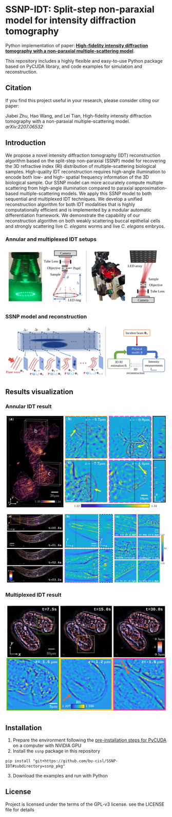 # SSNP-IDT: Split-step non-paraxial model for intensity diffraction tomography

Python implementation of paper: [**High-fidelity intensity diffraction tomography with a non-paraxial multiple-scattering model**](https://arxiv.org/abs/2207.06532).

This repository includes a highly flexible and easy-to-use Python package based on PyCUDA library, and code examples for simulation and reconstruction.

## Citation

If you find this project useful in your research, please consider citing our paper:

Jiabei Zhu, Hao Wang, and Lei Tian, High-fidelity intensity diffraction tomography with a non-paraxial multiple-scattering model. *arXiv:2207.06532*

## Introduction

We propose a novel intensity diffraction tomography (IDT) reconstruction algorithm based on the split-step non-paraxial (SSNP) model for recovering the 3D refractive index (RI) distribution of multiple-scattering biological samples.
High-quality IDT reconstruction requires high-angle illumination to encode both low- and high- spatial frequency information of the 3D biological sample.
Our SSNP model can more accurately compute multiple scattering from high-angle illumination compared to paraxial approximation-based multiple-scattering models.
We apply this SSNP model to both sequential and multiplexed IDT techniques. 
We develop a unified reconstruction algorithm for both IDT modalities that is highly computationally efficient and is implemented by a modular automatic differentiation framework.
We demonstrate the capability of our reconstruction algorithm on both weakly scattering buccal epithelial cells and strongly scattering live *C. elegans* worms and live *C. elegans* embryos.

### Annular and multiplexed IDT setups

![](visualize/1.1.svg)

### SSNP model and reconstruction

![](visualize/1.2.svg)

## Results visualization
### Annular IDT result

![](visualize/3.svg)

![](visualize/4.svg)

### Multiplexed IDT result

![](visualize/5.svg)

## Installation

1. Prepare the environment following the [pre-installation steps for PyCUDA](https://wiki.tiker.net/PyCuda/Installation/) on a computer with NVIDIA GPU
2. Install the `ssnp` package in this repository
```shell
pip install "git+https://github.com/bu-cisl/SSNP-IDT#subdirectory=ssnp_pkg"
```
3. Download the examples and run with Python

## License

Project is licensed under the terms of the GPL-v3 license. see the LICENSE file for details
